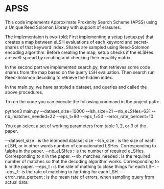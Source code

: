 # APSS
This code implements Approximate Proximity Search Scheme (APSS) using a Unique Reed Solomon Library with support of erasures.

The implementaion is two-fold; First implementing a setup (setup.py) that creates a map between eLSH evaluations of each keyword and secret-shares of that keyword index. Shares are sampled using Reed-Solomon encoding algorithm. Before creating the map, setup checks if the eLSHes are well-spread by creating and checking their equality matrix.

In the second part we implemented search.py, that retrieves some code shares from the map based on the query LSH evaluation. Then search run Reed-Solomon decoding to retrieve the hidden index.

In the main.py, we have sampled a dataset, and queries and called the above procedures.

To run the code you can execute the following command in the project path:

python3 main.py --dataset_size=10000 --lsh_size=21 --nb_eLSHes=631 --nb_matches_needed=22 --eps_t=90 --eps_f=50 --error_rate_percent=10

You can select a set of working parameters from table 1, 2, or 3 of the paper.

--dataset_size : is the intended dataset size
--lsh_size : is the size of each eLSH, or in other words number of concatenated LSHes. Corresponding to \alpha in the paper.
--nb_eLSHes : is the number of required eLSHes. Corresponding to n in the paper.
--nb_matches_needed : is the required number of matches so that the decoding algorithm works. Corresponding to k in the paper.
--eps_t : is the rate of mathing to close things for each LSH.
--eps_f : is the rate of matching to far thing for each LSH.
--error_rate_percent : is the mean rate of errors, when sampling query from actual data.
